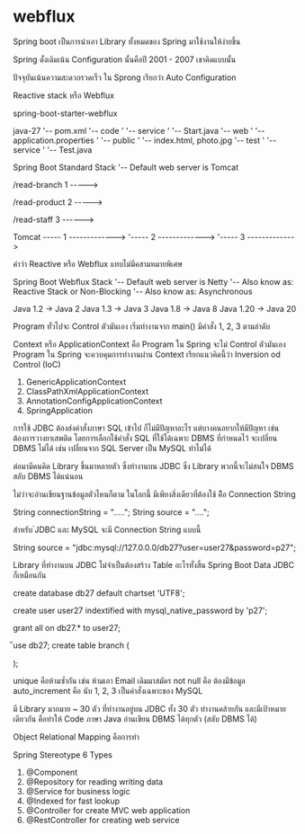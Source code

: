 # webflux

Spring boot  เป็นการนำเอา Library ทั้งหมดของ Spring มาใช้งานให้ง่ายขึ้น

Spring ดั้งเดิมเน้น Configuration นั้นคือปี 2001 - 2007 เขาคิดแบบนั้น

ปัจจุบันเน้นความสะดวกรวดเร็ว ใน Sprong เรียกว่า Auto Configuration


Reactive stack หรือ Webflux

spring-boot-starter-webflux


java-27
'-- pom.xml
'-- code
'    '-- service
'         '-- Start.java
'-- web
'    '-- application.properties
'    '-- public
'          '-- index.html, photo.jpg
'-- test
'    '-- service
'         '-- Test.java


Spring Boot Standard Stack
'-- Default web server is Tomcat

/read-branch
1 ----->

/read-product
2 ----->

/read-staff
3 ------>

Tomcat
   ----- 1 ------------->
               '----- 2 ------------->
                             '----- 3 ------------->


คำว่า Reactive หรือ Webflux แทบไม่มีคสามหมายพิเศษ

Spring Boot Webflux Stack
'-- Default web server is Netty
'-- Also know as: Reactive Stack or Non-Blocking 
'-- Also know as: Asynchronous

Java 1.2       -> Java 2
Java 1.3       -> Java 3
Java 1.8       -> Java 8
Java 1.20     -> Java 20


Program ทั่วไปจะ Control ตัวมันเอง
เริ่มทำงานจาก main() มีคำสั่ง 1, 2, 3 ตามลำดับ


Context หรือ ApplicationContext
คือ Program ใน Spring จะไม่ Control ตัวมันเอง
Program ใน Spring จะควบคุมการทำงานผ่าน Context
เรียกแนวคิดนี้ว่า Inversion od Control (IoC)

1. GenericApplicationContext
2. ClassPathXmlApplicationContext
3. AnnotationConfigApplicationContext
4. SpringApplication


การใช้ JDBC ต้องส่งคำสั่งภาษา SQL เข้าไป ก็ไม่มีปัญหาอะไร
แต่บางคนอยากให้มีปัญหา เช่นต้องการวางยาเสพติด
โดยการเลือกใช้คำสั่ง SQL ที่ใช้ได้เฉพาะ DBMS ที่กำหนดไว้
จะเปลี่ยน DBMS ไม่ได้ เช่น เปลี่ยนจาก SQL Server เป็น MySQL ทำไม่ได้


ต่อมามีคนคิด Library ขึ้นมาหลายตัว ซึ่งทำงานบน JDBC
ซึ่ง Library พวกนี้จะไม่สนใจ DBMS สลับ DBMS ได้แน่นอน


ไม่ว่าจะอ่านเขียนฐานข้อมูลตัวไหนก็ตาม
ในโลกนี้ มีเพียงสิ่งเดียวที่ต้องใช้ คืิอ Connection String


String connectionString = ".....";
String source = "....";

สำหรับ ๋JDBC และ MySQL จะมี Connection String แบบนี้

String source = "jdbc:mysql://127.0.0.0/db27?user=user27&password=p27";


Library ที่ทำงานบน JDBC ไม่จำเป็นต้องสร้าง Table อะไรทั้งสิ้น
Spring Boot Data JDBC ก็เหมือนกัน


create database db27 default chartset 'UTF8';

create user user27 indextified with mysql_native_password by 'p27';

grant all on db27.* to user27;


ีuse db27;
create table branch (

);

unique คือห้ามซ้ำกัน เช่น ห้ามเอา Email เดิมมาสมัคร
not null คือ ต้องมีข้อมูล
auto_increment คือ นับ 1, 2, 3 เป็นคำสั่งเฉพาะของ MySQL



มี Library มากมาย ~ 30 ตัว  ที่ทำงานอยู่บน JDBC
ทั้ง 30 ตัว ทำงานคล้ายกัน และมีเป้าหมายเดียวกัน
คือทำให้ Code ภาษา Java อ่านเขียน DBMS ได้ทุกตัว (สลับ DBMS ได้)

Object Relational Mapping 
คือการทำ



Spring Stereotype 6 Types
1. @Component
2. @Repository     for reading writing data
3. @Service        for business logic
4. @Indexed        for fast lookup
5. @Controller     for create MVC web application
6. @RestController for creating web service







